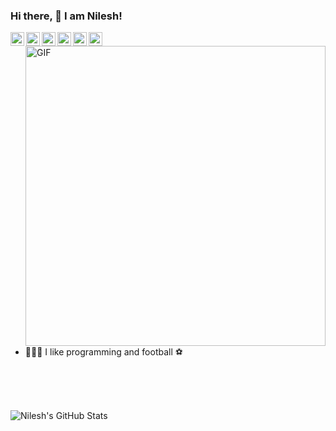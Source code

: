 ### Hi there, 👋 I am Nilesh!

<a href="https://twitter.com/NileshDas15">
  <img align="left" alt="Nilesh Das | Twitter" width="22px" src="https://cdn.jsdelivr.net/npm/simple-icons@v3/icons/twitter.svg" />
</a>
<a href="https://github.com/nileshdas">
  <img align="left" alt="Nilesh's Github" width="22px" src="https://cdn.jsdelivr.net/npm/simple-icons@v3/icons/github.svg" />
</a>
<a href="https://www.linkedin.com/in/nilesh-das1/">
  <img align="left" alt="Nilesh's LinkdeIN" width="22px" src="https://cdn.jsdelivr.net/npm/simple-icons@v3/icons/linkedin.svg" />
</a>
<a href="https://www.instagram.com/nilesh__das/">
  <img align="left" alt="Nilesh's Instagram" width="22px" src="https://cdn.jsdelivr.net/npm/simple-icons@v3/icons/instagram.svg" />
</a>
<a href="https://medium.com/@trohila10">
  <img align="left" alt="Nilesh's Medium" width="22px" src="https://cdn.jsdelivr.net/npm/simple-icons@v3/icons/medium.svg" />
</a>
<a href="https://codepen.io/nileshdas-the-lessful">
  <img align="left" alt="Nilesh's Medium" width="22px" src="https://cdn.jsdelivr.net/npm/simple-icons@v3/icons/codepen.svg" />
</a>





<br />


 <img align="right" alt="GIF" src="https://media.giphy.com/media/13HgwGsXF0aiGY/giphy.gif" width="480px"/>

- 👩🏾‍💻 I like programming and football :soccer:


<br />
<br />
<br />

![Nilesh's GitHub Stats](https://github-readme-stats.vercel.app/api?username=nileshdas&show_icons=true&theme=radical)
